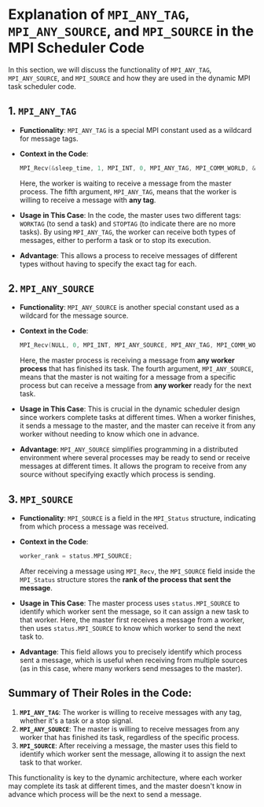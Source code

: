 # Explanation of `MPI_ANY_TAG`, `MPI_ANY_SOURCE`, and `MPI_SOURCE` in the MPI Scheduler Code

In this section, we will discuss the functionality of `MPI_ANY_TAG`, `MPI_ANY_SOURCE`, and `MPI_SOURCE` and how they are used in the dynamic MPI task scheduler code.

## 1. `MPI_ANY_TAG`
- **Functionality**: `MPI_ANY_TAG` is a special MPI constant used as a wildcard for message tags.
- **Context in the Code**:
    ```cpp
    MPI_Recv(&sleep_time, 1, MPI_INT, 0, MPI_ANY_TAG, MPI_COMM_WORLD, &status);
    ```
    Here, the worker is waiting to receive a message from the master process. The fifth argument, `MPI_ANY_TAG`, means that the worker is willing to receive a message with **any tag**.

- **Usage in This Case**: 
    In the code, the master uses two different tags: `WORKTAG` (to send a task) and `STOPTAG` (to indicate there are no more tasks). By using `MPI_ANY_TAG`, the worker can receive both types of messages, either to perform a task or to stop its execution.

- **Advantage**: 
    This allows a process to receive messages of different types without having to specify the exact tag for each.

## 2. `MPI_ANY_SOURCE`
- **Functionality**: `MPI_ANY_SOURCE` is another special constant used as a wildcard for the message source.
- **Context in the Code**:
    ```cpp
    MPI_Recv(NULL, 0, MPI_INT, MPI_ANY_SOURCE, MPI_ANY_TAG, MPI_COMM_WORLD, &status);
    ```
    Here, the master process is receiving a message from **any worker process** that has finished its task. The fourth argument, `MPI_ANY_SOURCE`, means that the master is not waiting for a message from a specific process but can receive a message from **any worker** ready for the next task.

- **Usage in This Case**: 
    This is crucial in the dynamic scheduler design since workers complete tasks at different times. When a worker finishes, it sends a message to the master, and the master can receive it from any worker without needing to know which one in advance.

- **Advantage**: 
    `MPI_ANY_SOURCE` simplifies programming in a distributed environment where several processes may be ready to send or receive messages at different times. It allows the program to receive from any source without specifying exactly which process is sending.

## 3. `MPI_SOURCE`
- **Functionality**: `MPI_SOURCE` is a field in the `MPI_Status` structure, indicating from which process a message was received.
- **Context in the Code**:
    ```cpp
    worker_rank = status.MPI_SOURCE;
    ```
    After receiving a message using `MPI_Recv`, the `MPI_SOURCE` field inside the `MPI_Status` structure stores the **rank of the process that sent the message**.

- **Usage in This Case**: 
    The master process uses `status.MPI_SOURCE` to identify which worker sent the message, so it can assign a new task to that worker. Here, the master first receives a message from a worker, then uses `status.MPI_SOURCE` to know which worker to send the next task to.

- **Advantage**: 
    This field allows you to precisely identify which process sent a message, which is useful when receiving from multiple sources (as in this case, where many workers send messages to the master).

## Summary of Their Roles in the Code:
1. **`MPI_ANY_TAG`**: The worker is willing to receive messages with any tag, whether it's a task or a stop signal.
2. **`MPI_ANY_SOURCE`**: The master is willing to receive messages from any worker that has finished its task, regardless of the specific process.
3. **`MPI_SOURCE`**: After receiving a message, the master uses this field to identify which worker sent the message, allowing it to assign the next task to that worker.

This functionality is key to the dynamic architecture, where each worker may complete its task at different times, and the master doesn't know in advance which process will be the next to send a message.

